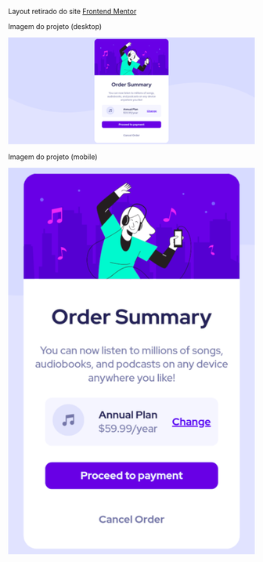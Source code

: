 Layout retirado do site [Frontend Mentor](https://www.frontendmentor.io/)

Imagem do projeto (desktop)

![Imagem do layout no desktop](https://raw.githubusercontent.com/danilo-sds/Layouts-Frontend-Mentor/main/order-summary-component/images/layout-desktop.png)

Imagem do projeto (mobile)

![Imagem do layout no mobile](https://raw.githubusercontent.com/danilo-sds/Layouts-Frontend-Mentor/main/order-summary-component/images/layout-mobile.png)
